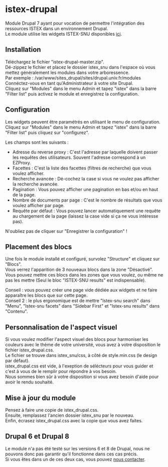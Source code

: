 # istex-drupal

Module Drupal 7 ayant pour vocation de permettre l'intégration des ressources ISTEX dans un environnement Drupal.  
Le module utilise les widgets ISTEX-SNU disponibles [ici](https://github.com/istex/istex-widgets-angular).  

## Installation

Téléchargez le fichier "istex-drupal-master.zip".  
Dé-zippez le fichier et placez le dossier istex_snu dans l'espace où vous mettez généralement les modules dans votre arboressence.  
Par exemple : /var/www/sites_drupal/sites/drupal.univ.fr/modules  
Connéctez-vous en tant qu'Administrateur à votre site Drupal.  
Cliquez sur "Modules" dans le menu Admin et tapez "istex" dans la barre "Filter list" puis activez le module et enregistrez la configuration.  


## Configuration
Les widgets peuvent être paramétrés en utilisant le menu de configuration.  
Cliquez sur "Modules" dans le menu Admin et tapez "istex" dans la barre "Filter list" puis cliquez sur "configurez".  

Les champs sont les suivants :
* Adresse du reverse proxy :
	C'est l'adresse par laquelle doivent passer les requêtes des utilisateurs. Souvent l'adresse correspond à un EZProxy.
* Facettes :
	C'est la liste des facettes (filtres de recherche) que vous voulez afficher.
* Recherche avancée :
	Dé-cochez la case si vous ne voulez pas afficher la recherche avancée.
* Pagination :
	Vous pouvez afficher une pagination en bas et/ou en haut de la page.
* Nombre de documents par page :
	C'est le nombre de résultats que vous voulez afficher par page.
* Requête par défaut :
	Vous pouvez lancer automatiquement une requête au chargement de la page (laissez la case vide si ça ne vous intéresse pas).

N'oubliez pas de cliquer sur "Enregistrer la configuration" !
	
## Placement des blocs

Une fois le module installé et configuré, survolez "Structure" et cliquez sur "Blocs".  
Vous verrez l'apparition de 3 nouveaux blocs dans la zone "Désactivé".  
Vous pouvez mettre ces blocs dans les zones que vous voulez, ou même ne pas les mettre (Seul le bloc "ISTEX-SNU results" est indispensable).  

Conseil : vous pouvez créer une page vide dédiée aux widgets et ne faire apparaître les blocs que sur cette page.  
Conseil 2 : le plus ergonomique est de mettre "Istex-snu search" dans "Menu", "Istex-snu facets" dans "Sidebar First" et "Istex-snu results" dans "Contenu".  

## Personnalisation de l'aspect visuel

Si vous voulez modifier l'aspect visuel des blocs pour harmoniser les couleurs avec le thème de votre université, vous avez à votre disposition le fichier istex_drupal.css.  
Le fichier se trouve dans istex_snu/css, à côté de style.min.css (le design par défaut).  
istex_drupal.css est vide, à l'exeption de sélécteurs pour vous guider et c'est à vous de le remplir pour répondre à vos besoin.  
Nous sommes bien sûr à votre disposition si vous avez besoin d'aide pour avoir le rendu souhaité.  

## Mise à jour du module

Pensez à faire une copie de istex_drupal.css.  
Ensuite, remplassez l'ancien dossier istex_snu par le nouveau.  
Enfin, écrasez istex_drupal.css avec la copie que vous avez faites.  

## Drupal 6 et Drupal 8

Le module n'a pas été testé sur les versions 6 et 8 de Drupal, nous ne pouvons donc pas garantir qu'il fonctionne dans ces cas précis.  
Si vous êtes dans un de ces deux cas, vous pouvez [nous contacter](mailto:istex-contact@univ-lorraine.fr).  